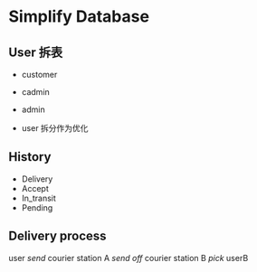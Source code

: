 # Simplify Database

## User 拆表

- customer
- cadmin
- admin

- user 拆分作为优化

## History

- Delivery
- Accept
- In_transit
- Pending

## Delivery process

user $send$  courier station A   $send\ off$       courier station B $pick$  userB
